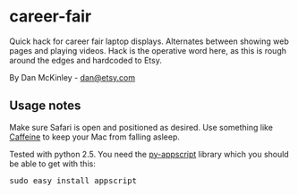# career-fair
Quick hack for career fair laptop displays. Alternates between showing web pages and playing videos. Hack is the operative word here, as this is rough around the edges and hardcoded to Etsy.

By Dan McKinley - dan@etsy.com 

## Usage notes

Make sure Safari is open and positioned as desired. Use something like [Caffeine](http://lightheadsw.com/caffeine/) to keep your Mac from falling asleep. 

Tested with python 2.5. You need the [py-appscript](http://appscript.sourceforge.net/) library which you should be able to get with this:

<pre>
sudo easy_install appscript
</pre>
